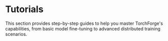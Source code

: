 # Tutorials

 This section provides step-by-step guides to help you master TorchForge's capabilities,
 from basic model fine-tuning to advanced distributed training scenarios.
